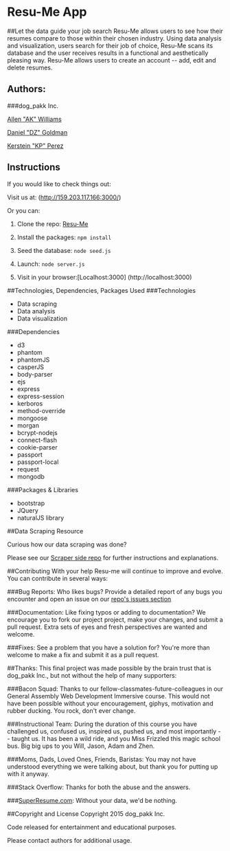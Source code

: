 # Resu-Me App
##Let the data guide your job search
Resu-Me allows users to see how their resumes compare to those within their chosen industry. Using data analysis and visualization, users search for their job of choice, Resu-Me scans its database and the user receives results in a functional and aesthetically pleasing way. Resu-Me allows users to create an account -- add, edit and delete resumes.

## Authors:
###dog_pakk Inc.

[Allen "AK" Williams](https://github.com/echoechochamber)

[Daniel "DZ" Goldman](https://github.com/DZGoldman)

[Kerstein "KP" Perez](https://github.com/kersteinperez)

## Instructions
If you would like to check things out:

Visit us at: (http://159.203.117.166:3000/)

Or you can:

1. Clone the repo: [Resu-Me](https://github.com/DZGoldman/Resu-Me)

2. Install the packages: `npm install`

3. Seed the database: `node seed.js`

4. Launch: `node server.js`

5. Visit in your browser:[Localhost:3000] (http://localhost:3000)

##Technologies, Dependencies, Packages Used
###Technologies
- Data scraping
- Data analysis
- Data visualization

###Dependencies
- d3
- phantom
- phantomJS
- casperJS
- body-parser
- ejs
- express
- express-session
- kerboros
- method-override
- mongoose
- morgan
- bcrypt-nodejs
- connect-flash
- cookie-parser
- passport
- passport-local
- request
- mongodb

###Packages & Libraries
- bootstrap
- JQuery
- naturalJS library

##Data Scraping Resource

Curious how our data scraping was done?

Please see our [Scraper side repo](https://github.com/DZGoldman/Scraper) for further instructions and explanations.

##Contributing
With your help Resu-me will continue to improve and evolve. You can contribute in several ways:

###Bug Reports:
Who likes bugs? Provide a detailed report of any bugs you encounter and open an issue on our [repo's issues section](https://github.com/DZGoldman/Resu-Me/issues)

###Documentation:
Like fixing typos or adding to documentation? We encourage you to fork our project project, make your changes, and submit a pull request. Extra sets of eyes and fresh perspectives are wanted and welcome.

###Fixes:
See a problem that you have a solution for? You're more than welcome to make a fix and submit it as a pull request.

##Thanks:
This final project was made possible by the brain trust that is dog_pakk Inc., but not without the help of many supporters:

###Bacon Squad:
Thanks to our fellow-classmates-future-colleagues in our General Assembly Web Development Immersive course. This would not have been possible without your encouragement, giphys, motivation and rubber ducking. You rock, don't ever change.

###Instructional Team:
During the duration of this course you have challenged us, confused us, inspired us, pushed us, and most importantly -- taught us. It has been a wild ride, and you Miss Frizzled this magic school bus. Big big ups to you Will, Jason, Adam and Zhen.

###Moms, Dads, Loved Ones, Friends, Baristas:
You may not have understood everything we were talking about, but thank you for putting up with it anyway.

###Stack Overflow:
Thanks for both the abuse and the answers.

###[SuperResume.com](http://www.super-resume.com/):
Without your data, we'd be nothing.

##Copyright and License
Copyright 2015 dog_pakk Inc.

Code released for entertainment and educational purposes.

Please contact authors for additional usage.
